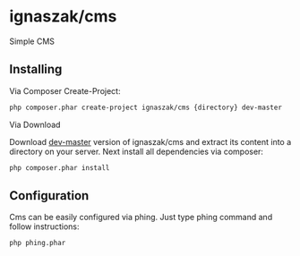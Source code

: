 # ignaszak/cms

Simple CMS

## Installing

Via Composer Create-Project:

```sh
php composer.phar create-project ignaszak/cms {directory} dev-master
```

Via Download

Download [dev-master](https://github.com/ignaszak/cms/archive/master.zip) version of ignaszak/cms and extract its content into a directory on your server. Next install all dependencies via composer:

```sh
php composer.phar install
```

## Configuration

Cms can be easily configured via phing. Just type phing command and follow instructions:

```sh
php phing.phar
```